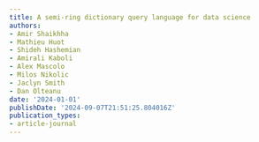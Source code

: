 ```yaml
---
title: A semi-ring dictionary query language for data science
authors:
- Amir Shaikhha
- Mathieu Huot
- Shideh Hashemian
- Amirali Kaboli
- Alex Mascolo
- Milos Nikolic
- Jaclyn Smith
- Dan Olteanu
date: '2024-01-01'
publishDate: '2024-09-07T21:51:25.804016Z'
publication_types:
- article-journal
---
```

